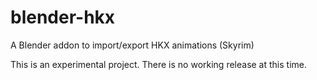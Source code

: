 # blender-hkx
A Blender addon to import/export HKX animations (Skyrim)

This is an experimental project. There is no working release at this time.
